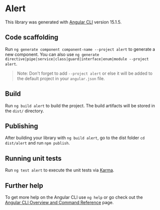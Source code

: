 # Alert

This library was generated with [Angular CLI](https://github.com/angular/angular-cli) version 15.1.5.

## Code scaffolding

Run `ng generate component component-name --project alert` to generate a new component. You can also use `ng generate directive|pipe|service|class|guard|interface|enum|module --project alert`.
> Note: Don't forget to add `--project alert` or else it will be added to the default project in your `angular.json` file. 

## Build

Run `ng build alert` to build the project. The build artifacts will be stored in the `dist/` directory.

## Publishing

After building your library with `ng build alert`, go to the dist folder `cd dist/alert` and run `npm publish`.

## Running unit tests

Run `ng test alert` to execute the unit tests via [Karma](https://karma-runner.github.io).

## Further help

To get more help on the Angular CLI use `ng help` or go check out the [Angular CLI Overview and Command Reference](https://angular.io/cli) page.
